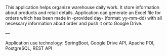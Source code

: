 This application helps organize warehouse daily work. It store information about products and retail details. Application can generate an Excel file for orders which has been made in -provided day- (format: yy-mm-dd) with all necessary information about order and push it onto Google Drive. 

—

Application use technology: SpringBoot, Google Drive API, Apache POI, PostgreSQL, REST API